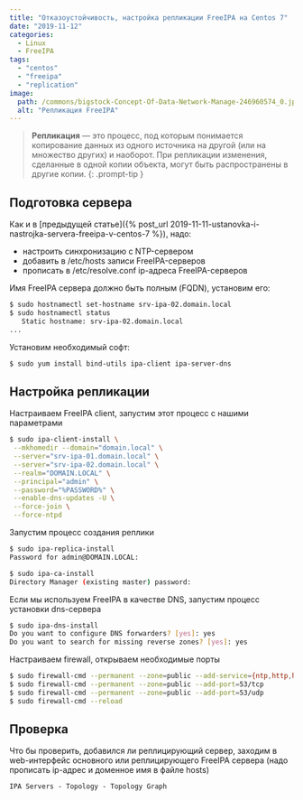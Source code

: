 ```yaml
---
title: "Отказоустойчивость, настройка репликации FreeIPA на Centos 7"
date: "2019-11-12"
categories: 
  - Linux
  - FreeIPA
tags: 
  - "centos"
  - "freeipa"
  - "replication"
image:
  path: /commons/bigstock-Concept-Of-Data-Network-Manage-246960574_0.jpg
  alt: "Репликация FreeIPA"
---
```


> **Репликация** — это процесс, под которым понимается копирование данных из одного источника на другой (или на множество других) и наоборот. При репликации изменения, сделанные в одной копии объекта, могут быть распространены в другие копии.
{: .prompt-tip }

## Подготовка сервера

Как и в [предыдущей статье]({% post_url 2019-11-11-ustanovka-i-nastrojka-servera-freeipa-v-centos-7 %}), надо:

- настроить синхронизацию с NTP-сервером
- добавить в /etc/hosts записи FreeIPA-серверов
- прописать в /etc/resolve.conf ip-адреса FreeIPA-серверов

Имя FreeIPA сервера должно быть полным (FQDN), установим его:

```sh
$ sudo hostnamectl set-hostname srv-ipa-02.domain.local
$ sudo hostnamectl status
   Static hostname: srv-ipa-02.domain.local
...
```

Установим необходимый софт:

```sh
$ sudo yum install bind-utils ipa-client ipa-server-dns
```

## Настройка репликации

Настраиваем FreeIPA client, запустим этот процесс с нашими параметрами

```sh
$ sudo ipa-client-install \
 --mkhomedir --domain="domain.local" \
 --server="srv-ipa-01.domain.local" \
 --server="srv-ipa-02.domain.local" \
 --realm="DOMAIN.LOCAL" \
 --principal="admin" \
 --password="%PASSWORD%" \
 --enable-dns-updates -U \
 --force-join \
 --force-ntpd
```

Запустим процесс создания реплики

```sh
$ sudo ipa-replica-install
Password for admin@DOMAIN.LOCAL:
```

```sh
$ sudo ipa-ca-install
Directory Manager (existing master) password:
```

Если мы используем FreeIPA в качестве DNS, запустим процесс установки dns-сервера

```sh
$ sudo ipa-dns-install
Do you want to configure DNS forwarders? [yes]: yes
Do you want to search for missing reverse zones? [yes]: yes
```

Настраиваем firewall, открываем необходимые порты

```sh
$ sudo firewall-cmd --permanent --zone=public --add-service={ntp,http,https,ldap,ldaps,kerberos,kpasswd,dns}
$ sudo firewall-cmd --permanent --zone=public --add-port=53/tcp
$ sudo firewall-cmd --permanent --zone=public --add-port=53/udp
$ sudo firewall-cmd --reload
```

## Проверка

Что бы проверить, добавился ли реплицирующий сервер, заходим в web-интерфейс основного или реплицирующего FreeIPA сервера (надо прописать ip-адрес и доменное имя в файле hosts)

```
IPA Servers - Topology - Topology Graph
```
